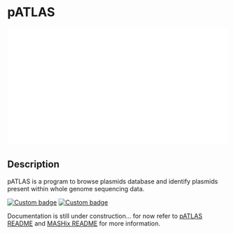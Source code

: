 # pATLAS

![Local Image](docs/gitbook/images/pATLAS.png)

## Description

pATLAS is a program to browse plasmids database and identify plasmids present
 within whole genome sequencing data.

[![Custom badge](https://img.shields.io/badge/under-development-yellow.svg)](https://github.com/tiagofilipe12/pATLAS/tree/api)
[![Custom badge](https://img.shields.io/badge/HTS-plasmids-blue.svg)](https://github.com/tiagofilipe12/pATLAS/tree/api)

Documentation is still under construction... for now refer to 
[pATLAS README](https://github.com/tiagofilipe12/pATLAS/blob/api/db_manager/db_app/templates/README.md) and [MASHix README](https://github.com/tiagofilipe12/MASHix/blob/master/README.md) for more information.

